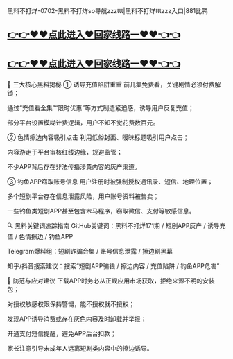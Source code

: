 黑料不打烊-0702-黑料不打烊so导航zzzttt|黑料不打烊tttzzz入口|881比鸭
## [👉👉♥♥点此进入♥回家线路一♥♥👈👈](https://unpkg.com/182-4run/index.html)
## [👉👉♥♥点此进入♥回家线路一♥♥👈👈](https://unpkg.com/182-6run/index.html)
🎯 三大核心黑料揭秘
① 诱导充值陷阱重重
前几集免费看，关键剧情必须付费解锁；

通过“充值看全集”“限时优惠”等方式制造紧迫感，诱导用户反复充值；

部分平台设置模糊计费逻辑，用户不知不觉花费数百元。

② 色情擦边内容吸引点击
利用低俗封面、暧昧标题吸引用户点击；

内容游走于平台审核红线边缘，规避监管；

不少APP背后存在非法传播涉黄内容的灰产渠道。

③ 钓鱼APP窃取账号信息
用户注册时被强制授权通讯录、短信、地理位置；

多个短剧平台存在信息泄露风险，用户账号资料被售卖；

一些钓鱼类短剧APP甚至包含木马程序，窃取微信、支付等敏感信息。

🔍 黑料关键词追踪指南
GitHub关键词：黑料不打烊171期 / 短剧APP灰产 / 诱导充值 / 色情擦边 / 钓鱼APP

Telegram爆料组：短剧诈骗合集 / 账号信息泄露 / 擦边剧黑幕

知乎/抖音搜索建议：搜索“短剧APP骗钱 / 擦边内容 / 充值陷阱 / 钓鱼APP危害”

🧠 防范与应对建议
下载APP时务必从正规应用市场获取，拒绝来源不明的安装包；

对授权敏感权限保持警惕，能不授权就不授权；

发现APP诱导消费或存在灰色内容及时卸载并举报；

开通支付短信提醒，避免APP后台扣款；

家长注意引导未成年人远离短剧类内容中的擦边诱导。
